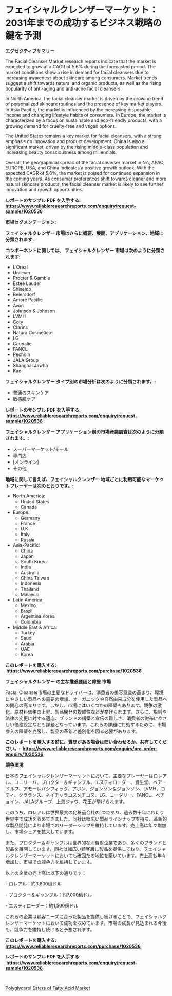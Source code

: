 <p><h1>フェイシャルクレンザーマーケット：2031年までの成功するビジネス戦略の鍵を予測</h1></p><p><strong>エグゼクティブサマリー</strong></p>
<p><p>The Facial Cleanser Market research reports indicate that the market is expected to grow at a CAGR of 5.6% during the forecasted period. The market conditions show a rise in demand for facial cleansers due to increasing awareness about skincare among consumers. Market trends suggest a shift towards natural and organic products, as well as the rising popularity of anti-aging and anti-acne facial cleansers.</p><p>In North America, the facial cleanser market is driven by the growing trend of personalized skincare routines and the presence of key market players. In Asia Pacific, the market is influenced by the increasing disposable income and changing lifestyle habits of consumers. In Europe, the market is characterized by a focus on sustainable and eco-friendly products, with a growing demand for cruelty-free and vegan options.</p><p>The United States remains a key market for facial cleansers, with a strong emphasis on innovation and product development. China is also a significant market, driven by the rising middle-class population and increasing beauty consciousness among millennials.</p><p>Overall, the geographical spread of the facial cleanser market in NA, APAC, EUROPE, USA, and China indicates a positive growth outlook. With the expected CAGR of 5.6%, the market is poised for continued expansion in the coming years. As consumer preferences shift towards cleaner and more natural skincare products, the facial cleanser market is likely to see further innovation and growth opportunities.</p></p>
<p><strong>レポートのサンプル PDF を入手する: <a href="https://www.reliableresearchreports.com/enquiry/request-sample/1020536">https://www.reliableresearchreports.com/enquiry/request-sample/1020536</a></strong></p>
<p><strong>市場セグメンテーション:</strong></p>
<p><strong> フェイシャルクレンザー 市場はさらに概要、展開、アプリケーション、地域に分類されます :</strong></p>
<p><strong>コンポーネントに関しては、 フェイシャルクレンザー 市場は次のように分類されます: &nbsp;</strong></p>
<p><ul><li>L’Oreal</li><li>Unilever</li><li>Procter & Gamble</li><li>Estee Lauder</li><li>Shiseido</li><li>Beiersdorf</li><li>Amore Pacific</li><li>Avon</li><li>Johnson & Johnson</li><li>LVMH</li><li>Coty</li><li>Clarins</li><li>Natura Cosmeticos</li><li>LG</li><li>Caudalie</li><li>FANCL</li><li>Pechoin</li><li>JALA Group</li><li>Shanghai Jawha</li><li>Kao</li></ul></p>
<p><strong> フェイシャルクレンザー タイプ別の市場分析は次のように分類されます。:</strong></p>
<p><ul><li>普通のスキンケア</li><li>敏感肌ケア</li></ul></p>
<p><strong>レポートのサンプル PDF を入手する: &nbsp;<a href="https://www.reliableresearchreports.com/enquiry/request-sample/1020536">https://www.reliableresearchreports.com/enquiry/request-sample/1020536</a></strong></p>
<p><strong> フェイシャルクレンザー アプリケーション別の市場産業調査は次のように分類されます。:</strong></p>
<p><ul><li>スーパーマーケット/モール</li><li>専門店</li><li>[オンライン]</li><li>その他</li></ul></p>
<p><strong>地域に関して言えば、フェイシャルクレンザー 地域ごとに利用可能なマーケットプレーヤーは次のとおりです。:</strong></p>
<p><ul>
    <li>
        North America:
        <ul>
            <li>United States</li>
            <li>Canada</li>
        </ul>
    </li>
    <li>
        Europe:
        <ul>
            <li>Germany</li>
            <li>France</li>
            <li>U.K.</li>
            <li>Italy</li>
            <li>Russia</li>
        </ul>
    </li>
    <li>
        Asia-Pacific:
        <ul>
            <li>China</li>
            <li>Japan</li>
            <li>South Korea</li>
            <li>India</li>
            <li>Australia</li>
            <li>China Taiwan</li>
            <li>Indonesia</li>
            <li>Thailand</li>
            <li>Malaysia</li>
        </ul>
    </li>
    <li>
        Latin America:
        <ul>
            <li>Mexico</li>
            <li>Brazil</li>
            <li>Argentina Korea</li>
            <li>Colombia</li>
        </ul>
    </li>
    <li>
        Middle East & Africa:
        <ul>
            <li>Turkey</li>
            <li>Saudi</li>
            <li>Arabia</li>
            <li>UAE</li>
            <li>Korea</li>
        </ul>
    </li>
    </ul></p>
<p><strong>このレポートを購入する: &nbsp;<a href="https://www.reliableresearchreports.com/purchase/1020536">https://www.reliableresearchreports.com/purchase/1020536</a></strong></p>
<p><strong>フェイシャルクレンザー の主な推進要因と障壁 市場</strong></p>
<p><p>Facial Cleanser市場の主要なドライバーは、消費者の美容意識の高まり、環境にやさしい製品への需要の増加、オーガニックや自然由来成分を使用した製品への関心の高まりです。しかし、市場にはいくつかの障壁もあります。競争の激化、原材料価格の上昇、製品開発の複雑性などが挙げられます。さらに、規制や法律の変更に対する適応、ブランドの構築と宣伝の難しさ、消費者の財布にやさしい価格設定なども課題となっています。これらの課題に対処するために、市場参入の障壁を克服し、製品の革新と差別化を図る必要があります。</p></p>
<p><strong>このレポートを購入する前に、質問がある場合は問い合わせるか、共有してください。:&nbsp; <a href="https://www.reliableresearchreports.com/enquiry/pre-order-enquiry/1020536">https://www.reliableresearchreports.com/enquiry/pre-order-enquiry/1020536</a></strong></p>
<p><strong>競争環境</strong></p>
<p><p>日本のフェイシャルクレンザーマーケットにおいて、主要なプレーヤーはロレアル、ユニリーバ、プロクター＆ギャンブル、エスティローダー、資生堂、ベアードルフ、アモーレパシフィック、アボン、ジョンソン＆ジョンソン、LVMH、コティ、クラランス、ネイチャラコスメチコス、LG、コーダリー、FANCL、ペチョイン、JALAグループ、上海ジャワ、花王が挙げられます。</p><p>このうち、ロレアルは世界最大の化粧品会社の1つであり、過去数十年にわたり世界中で成功を収めてきました。同社は幅広い製品ラインナップを持ち、革新的な製品開発により市場でのリーダーシップを維持しています。売上高は年々増加し、市場シェアを拡大しています。</p><p>また、プロクター＆ギャンブルは世界的な消費財企業であり、多くのブランドと製品を展開しています。同社は幅広い顧客層に製品を提供しており、フェイシャルクレンザーマーケットにおいても確固たる地位を築いています。売上高も年々増加し、市場での競争力を維持しています。</p><p>以上の企業の売上高は以下の通りです：</p><p>- ロレアル：約3,800億ドル</p><p>- プロクター＆ギャンブル：約7,000億ドル</p><p>- エスティローダー：約1,500億ドル</p><p>これらの企業は顧客ニーズに合った製品を提供し続けることで、フェイシャルクレンザーマーケットにおいて成功を収めています。市場の成長が見込まれる今後も、競争力を維持し続けると予想されます。</p></p>
<p><strong>このレポートを購入する: &nbsp; <a href="https://www.reliableresearchreports.com/purchase/1020536">https://www.reliableresearchreports.com/purchase/1020536</a></strong></p>
<p><strong>レポートのサンプル PDF を入手する: &nbsp;<a href="https://www.reliableresearchreports.com/enquiry/request-sample/1020536">https://www.reliableresearchreports.com/enquiry/request-sample/1020536</a></strong><strong></strong></p>
<p>&nbsp;</p>
<p><p><a href="https://cute-banjo-8ca.notion.site/Polyglycerol-Esters-of-Fatty-Acid-Market-Size-Reflecting-a-Forecast-Till-2031-Market-By-Type-By-Ap-b9c358116fde402da346e4921a6016dc">Polyglycerol Esters of Fatty Acid Market</a></p></p>